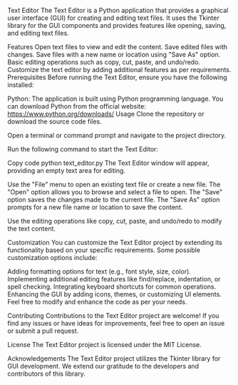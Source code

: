 Text Editor
The Text Editor is a Python application that provides a graphical user interface (GUI) for creating and editing text files. It uses the Tkinter library for the GUI components and provides features like opening, saving, and editing text files.

Features
Open text files to view and edit the content.
Save edited files with changes.
Save files with a new name or location using "Save As" option.
Basic editing operations such as copy, cut, paste, and undo/redo.
Customize the text editor by adding additional features as per requirements.
Prerequisites
Before running the Text Editor, ensure you have the following installed:

Python: The application is built using Python programming language. You can download Python from the official website: https://www.python.org/downloads/
Usage
Clone the repository or download the source code files.

Open a terminal or command prompt and navigate to the project directory.

Run the following command to start the Text Editor:

Copy code
python text_editor.py
The Text Editor window will appear, providing an empty text area for editing.

Use the "File" menu to open an existing text file or create a new file. The "Open" option allows you to browse and select a file to open. The "Save" option saves the changes made to the current file. The "Save As" option prompts for a new file name or location to save the content.

Use the editing operations like copy, cut, paste, and undo/redo to modify the text content.

Customization
You can customize the Text Editor project by extending its functionality based on your specific requirements. Some possible customization options include:

Adding formatting options for text (e.g., font style, size, color).
Implementing additional editing features like find/replace, indentation, or spell checking.
Integrating keyboard shortcuts for common operations.
Enhancing the GUI by adding icons, themes, or customizing UI elements.
Feel free to modify and enhance the code as per your needs.

Contributing
Contributions to the Text Editor project are welcome! If you find any issues or have ideas for improvements, feel free to open an issue or submit a pull request.

License
The Text Editor project is licensed under the MIT License.

Acknowledgements
The Text Editor project utilizes the Tkinter library for GUI development. We extend our gratitude to the developers and contributors of this library.
